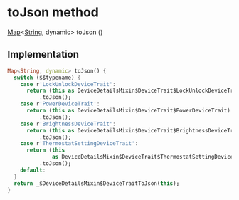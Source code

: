 


# toJson method








[Map](https://api.flutter.dev/flutter/dart-core/Map-class.html)&lt;[String](https://api.flutter.dev/flutter/dart-core/String-class.html), dynamic> toJson
()








## Implementation

```dart
Map<String, dynamic> toJson() {
  switch ($$typename) {
    case r'LockUnlockDeviceTrait':
      return (this as DeviceDetailsMixin$DeviceTrait$LockUnlockDeviceTrait)
          .toJson();
    case r'PowerDeviceTrait':
      return (this as DeviceDetailsMixin$DeviceTrait$PowerDeviceTrait)
          .toJson();
    case r'BrightnessDeviceTrait':
      return (this as DeviceDetailsMixin$DeviceTrait$BrightnessDeviceTrait)
          .toJson();
    case r'ThermostatSettingDeviceTrait':
      return (this
              as DeviceDetailsMixin$DeviceTrait$ThermostatSettingDeviceTrait)
          .toJson();
    default:
  }
  return _$DeviceDetailsMixin$DeviceTraitToJson(this);
}
```







